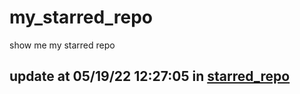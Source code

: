 # my_starred_repo
show me my starred repo

update at 05/19/22 12:27:05 in [starred_repo](./index.html)
---

